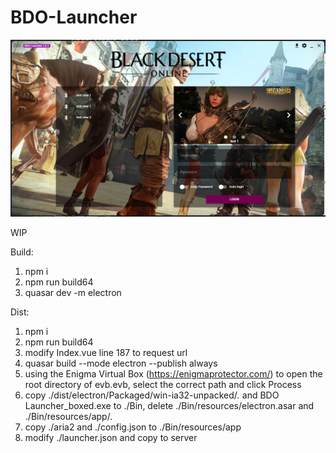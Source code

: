 # BDO-Launcher

![Image text](https://github.com/canplay/BDO-Launcher/blob/master/preview.png)

WIP

Build:
1. npm i
2. npm run build64
3. quasar dev -m electron

Dist:
1. npm i
2. npm run build64
3. modify Index.vue line 187 to request url
4. quasar build --mode electron --publish always
5. using the Enigma Virtual Box (https://enigmaprotector.com/) to open the root directory of evb.evb, select the correct path and click Process
6. copy ./dist/electron/Packaged/win-ia32-unpacked/*.* and BDO Launcher_boxed.exe to ./Bin, delete ./Bin/resources/electron.asar and ./Bin/resources/app/*.*
7. copy ./aria2 and ./config.json to ./Bin/resources/app
8. modify ./launcher.json and copy to server